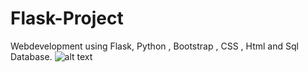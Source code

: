 # Flask-Project
Webdevelopment using Flask, Python , Bootstrap , CSS , Html and Sql Database.
![alt text](https://user-images.githubusercontent.com/61063171/93243251-92a25c80-f7a5-11ea-91c9-ca24446d69f0.png
)

